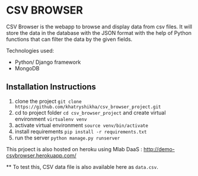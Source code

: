 # CSV BROWSER

CSV Browser is the webapp to browse and display data from csv files. It will store the data in the database with the JSON format with the help of Python functions that can filter the data by the given fields.

Technologies used:
  - Python/ Django framework
  - MongoDB 
  

## Installation Instructions
  1. clone the project
  `git clone https://github.com/khatryshikha/csv_browser_project.git`
  2. cd to project folder `cd csv_browser_project` and create virtual environment
  `virtualenv venv`
  3. activate virtual environment
  `source venv/bin/activate`
  4. install requirements
  `pip install -r requirements.txt`
  5. run the server
  `python manage.py runserver`

  This prjoect is also hosted on heroku using Mlab DaaS : http://demo-csvbrowser.herokuapp.com/

  ** To test this, CSV data file is also available here as `data.csv`.
